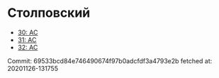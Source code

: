 # Столповский
- [30: AC](30.md)
- [31: AC](31.md)
- [32: AC](32.md)

Commit: 69533bcd84e746490674f97b0adcfdf3a4793e2b
 fetched at: 20201126-131755
